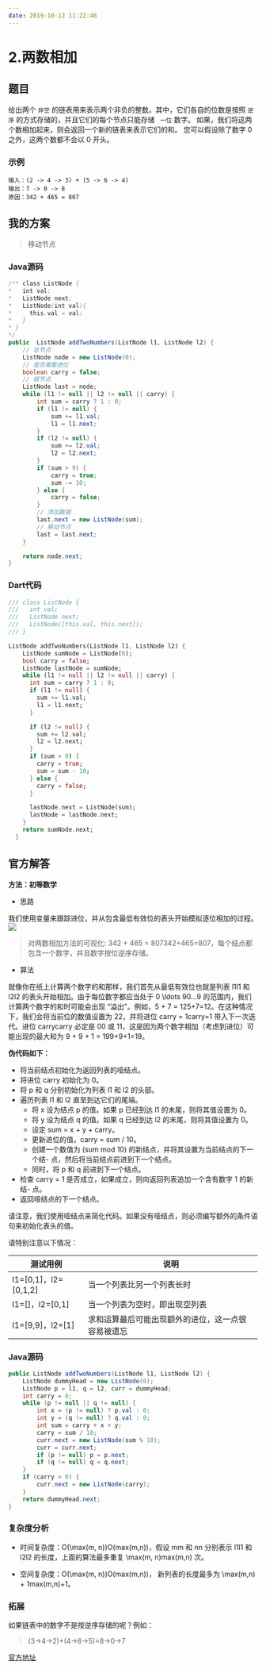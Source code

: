 ```yaml
---
date: 2019-10-12 11:22:46
---
```

# 2.两数相加
## 题目

给出两个 `非空` 的链表用来表示两个非负的整数。其中，它们各自的位数是按照 `逆序` 的方式存储的，并且它们的每个节点只能存储 ` 一位` 数字。
如果，我们将这两个数相加起来，则会返回一个新的链表来表示它们的和。
您可以假设除了数字 0 之外，这两个数都不会以 0 开头。

### 示例
```
输入：(2 -> 4 -> 3) + (5 -> 6 -> 4)
输出：7 -> 0 -> 8
原因：342 + 465 = 807
```
## 我的方案
> 移动节点

### Java源码
```java
/** class ListNode {
*   int val;
*   ListNode next;
*   ListNode(int val){
*     this.val = val;
*   }
* }
*/
public  ListNode addTwoNumbers(ListNode l1, ListNode l2) {
    // 总节点
    ListNode node = new ListNode(0);
    // 是否需要进位
    boolean carry = false;
    // 根节点
    ListNode last = node;
    while (l1 != null || l2 != null || carry) {
        int sum = carry ? 1 : 0;
        if (l1 != null) {
            sum += l1.val;
            l1 = l1.next;
        }
        if (l2 != null) {
            sum += l2.val;
            l2 = l2.next;
        }
        if (sum > 9) {
            carry = true;
            sum -= 10;
        } else {
            carry = false;
        }
        // 添加数据
        last.next = new ListNode(sum);
        // 移动节点
        last = last.next;
    }

    return node.next;
}
```

### Dart代码
```dart
/// class ListNode {
///   int val;
///   ListNode next;
///   ListNode([this.val, this.next]);
/// }

ListNode addTwoNumbers(ListNode l1, ListNode l2) {
    ListNode sumNode = ListNode(0);
    bool carry = false;
    ListNode lastNode = sumNode;
    while (l1 != null || l2 != null || carry) {
      int sum = carry ? 1 : 0;
      if (l1 != null) {
        sum += l1.val;
        l1 = l1.next;
      }

      if (l2 != null) {
        sum += l2.val;
        l2 = l2.next;
      }
      if (sum > 9) {
        carry = true;
        sum = sum - 10;
      } else {
        carry = false;
      }

      lastNode.next = ListNode(sum);
      lastNode = lastNode.next;
    }
    return sumNode.next;
  }
```

## 官方解答
**方法：初等数学**
- 思路

我们使用变量来跟踪进位，并从包含最低有效位的表头开始模拟逐位相加的过程。
![](https://pic.leetcode-cn.com/Figures/2/2_add_two_numbers.svg)
> 对两数相加方法的可视化: 342 + 465 = 807342+465=807，每个结点都包含一个数字，并且数字按位逆序存储。

- 算法

就像你在纸上计算两个数字的和那样，我们首先从最低有效位也就是列表 l1l1 和 l2l2 的表头开始相加。由于每位数字都应当处于 0 \ldots 90…9 的范围内，我们计算两个数字的和时可能会出现 “溢出”。例如，5 + 7 = 125+7=12。在这种情况下，我们会将当前位的数值设置为 22，并将进位 carry = 1carry=1 带入下一次迭代。进位 carrycarry 必定是 00 或 11，这是因为两个数字相加（考虑到进位）可能出现的最大和为 9 + 9 + 1 = 199+9+1=19。

**伪代码如下：**

- 将当前结点初始化为返回列表的哑结点。
- 将进位 carry 初始化为 0。
- 将 p 和 q 分别初始化为列表 l1 和 l2 的头部。
- 遍历列表 l1 和 l2 直至到达它们的尾端。
    - 将 x 设为结点 p 的值。如果 p 已经到达 l1 的末尾，则将其值设置为 0。
    - 将 y 设为结点 q 的值。如果 q 已经到达 l2 的末尾，则将其值设置为 0。
    - 设定 sum = x + y + carry。
    - 更新进位的值，carry = sum / 10。
    - 创建一个数值为 (sum mod 10) 的新结点，并将其设置为当前结点的下一个结- 点，然后将当前结点前进到下一个结点。
    - 同时，将 p 和 q 前进到下一个结点。
- 检查 carry = 1 是否成立，如果成立，则向返回列表追加一个含有数字 1 的新结- 点。
- 返回哑结点的下一个结点。

请注意，我们使用哑结点来简化代码。如果没有哑结点，则必须编写额外的条件语句来初始化表头的值。

请特别注意以下情况：

测试用例|说明
--|--
l1=[0,1]，l2=[0,1,2]|当一个列表比另一个列表长时
l1=[]，l2=[0,1]|当一个列表为空时，即出现空列表
l1=[9,9]，l2=[1]|求和运算最后可能出现额外的进位，这一点很容易被遗忘

### Java源码
```java
public ListNode addTwoNumbers(ListNode l1, ListNode l2) {
    ListNode dummyHead = new ListNode(0);
    ListNode p = l1, q = l2, curr = dummyHead;
    int carry = 0;
    while (p != null || q != null) {
        int x = (p != null) ? p.val : 0;
        int y = (q != null) ? q.val : 0;
        int sum = carry + x + y;
        carry = sum / 10;
        curr.next = new ListNode(sum % 10);
        curr = curr.next;
        if (p != null) p = p.next;
        if (q != null) q = q.next;
    }
    if (carry > 0) {
        curr.next = new ListNode(carry);
    }
    return dummyHead.next;
}
```
### 复杂度分析

- 时间复杂度：O(\max(m, n))O(max(m,n))，假设 mm 和 nn 分别表示 l1l1 和 l2l2 的长度，上面的算法最多重复 \max(m, n)max(m,n) 次。

- 空间复杂度：O(\max(m, n))O(max(m,n))， 新列表的长度最多为 \max(m,n) + 1max(m,n)+1。

### 拓展

如果链表中的数字不是按逆序存储的呢？例如：
> (3→4→2)+(4→6→5)=8→0→7

[官方地址](https://leetcode-cn.com/problems/add-two-numbers/solution/liang-shu-xiang-jia-by-leetcode/)

